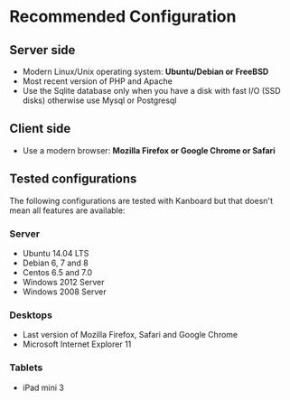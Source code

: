 Recommended Configuration
=========================

Server side
-----------

- Modern Linux/Unix operating system: **Ubuntu/Debian or FreeBSD**
- Most recent version of PHP and Apache
- Use the Sqlite database only when you have a disk with fast I/O (SSD disks) otherwise use Mysql or Postgresql

Client side
-----------

- Use a modern browser: **Mozilla Firefox or Google Chrome or Safari**

Tested configurations
---------------------

The following configurations are tested with Kanboard but that doesn't mean all features are available:

### Server

- Ubuntu 14.04 LTS
- Debian 6, 7 and 8
- Centos 6.5 and 7.0
- Windows 2012 Server
- Windows 2008 Server

### Desktops

- Last version of Mozilla Firefox, Safari and Google Chrome
- Microsoft Internet Explorer 11

### Tablets

- iPad mini 3
